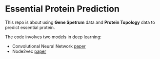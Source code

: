 # Essential Protein Prediction

This repo is about using **Gene Spetrum** data and **Protein Topology** data to predict essential protein.

The code involves two models in deep learning:
* Convolutional Neural Network [paper](https://arxiv.org/abs/1408.5882)
* Node2vec [paper](https://dl.acm.org/citation.cfm?id=2939754)